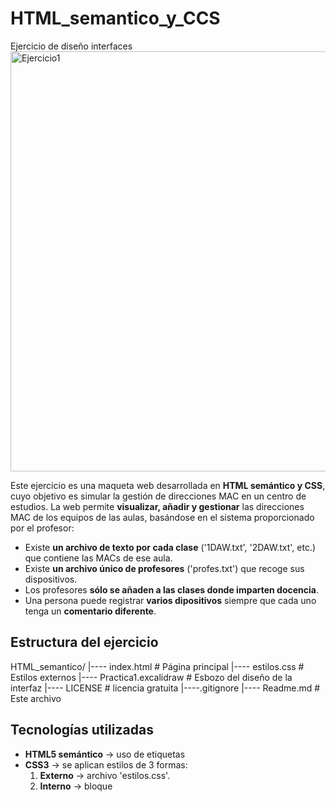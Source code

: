 # HTML_semantico_y_CCS
Ejercicio de diseño interfaces 
<img width="612" height="672" alt="Ejercicio1" src="https://github.com/user-attachments/assets/9ccb5251-869a-46f3-857a-a5bd1d6a7324" />

Este ejercicio es una maqueta web desarrollada en **HTML semántico y CSS**, cuyo objetivo es simular la gestión de direcciones MAC en un centro de estudios.
La web permite **visualizar, añadir y gestionar** las direcciones MAC de los equipos de las aulas, basándose en el sistema proporcionado por el profesor:
- Existe **un archivo de texto por cada clase** ('1DAW.txt', '2DAW.txt', etc.) que contiene las MACs de ese aula.
- Existe **un archivo único de profesores** ('profes.txt') que recoge sus dispositivos.
- Los profesores **sólo se añaden a las clases donde imparten docencia**.
- Una persona puede registrar **varios dipositivos** siempre que cada uno tenga un **comentario diferente**.

## Estructura del ejercicio
  
HTML_semantico/
|---- index.html # Página principal
|---- estilos.css # Estilos externos
|---- Practica1.excalidraw # Esbozo del diseño de la interfaz
|---- LICENSE # licencia gratuita
|----.gitignore
|---- Readme.md # Este archivo

## Tecnologías utilizadas
- **HTML5 semántico** -> uso de etiquetas
- **CSS3** -> se aplican estilos de 3 formas:
  1. **Externo** -> archivo 'estilos.css'.
  2. **Interno** -> bloque <style> dentro de 'index.html'.
  3. **En linea** -> 'style"..."' en algunos botones.
 
## Ejemplo de uso
1. El usuario abre la web.
2. Selecciona una **clase** en el desplegable y pulsa 'Cargar'.
3. La web muestra las **MACs registradas** en una tabla.
4. El usuario puede:
   - **Eliminar / Editar** registros existentes.
   - **Añadir una nueva MAC** indicando dirección y comentario.
- NOTA: En este prototipo HTML/CSS no hay lógica de backend implementada.

## Suposiciones importantes
- Será necesario poder **eliminar registros** (no indicado en el enunciado, pero se da por hecho).
- Los **profesores** se gestionan en un archivo aparte y se asocian sólo a las clases que imparten.
- El sistema debe permitir **múltiples dispositivos por persona** con comentarios diferentes.
- La autenticación de usuarios **no se ha implementado**, pero sería imprescindible para manipular los datos.

Autor: *Ana Jaime*
Año: 2025
